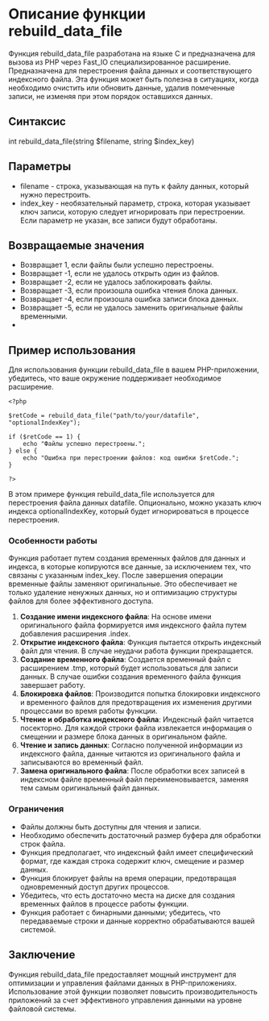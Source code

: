 # Описание функции rebuild_data_file

Функция rebuild_data_file разработана на языке C и предназначена для вызова из PHP через Fast_IO специализированное расширение. 
Предназначена для перестроения файла данных и соответствующего индексного файла. Эта функция может быть полезна в ситуациях, когда необходимо очистить или обновить данные, удалив помеченные записи, не изменяя при этом порядок оставшихся данных.

## Синтаксис

int rebuild_data_file(string $filename, string $index_key)


## Параметры

- filename - строка, указывающая на путь к файлу данных, который нужно перестроить.
- index_key - необязательный параметр, строка, которая указывает ключ записи, которую следует игнорировать при перестроении. Если параметр не указан, все записи будут обработаны.

## Возвращаемые значения

- Возвращает 1, если файлы были успешно перестроены.
- Возвращает -1, если не удалось открыть один из файлов.
- Возвращает -2, если не удалось заблокировать файлы.
- Возвращает -3, если произошла ошибка чтения блока данных.
- Возвращает -4, если произошла ошибка записи блока данных.
- Возвращает -5, если не удалось заменить оригинальные файлы временными.
- 

## Пример использования

Для использования функции rebuild_data_file в вашем PHP-приложении, убедитесь, что ваше окружение поддерживает необходимое расширение.
```
<?php

$retCode = rebuild_data_file("path/to/your/datafile", "optionalIndexKey");

if ($retCode == 1) {
    echo "Файлы успешно перестроены.";
} else {
    echo "Ошибка при перестроении файлов: код ошибки $retCode.";
}

?>
```

В этом примере функция rebuild_data_file используется для перестроения файла данных datafile. Опционально, можно указать ключ индекса optionalIndexKey, который будет игнорироваться в процессе перестроения.


### Особенности работы

Функция работает путем создания временных файлов для данных и индекса, в которые копируются все данные, за исключением тех, что связаны с указанным index_key. После завершения операции временные файлы заменяют оригинальные. Это обеспечивает не только удаление ненужных данных, но и оптимизацию структуры файлов для более эффективного доступа.

1. **Создание имени индексного файла**: На основе имени оригинального файла формируется имя индексного файла путем добавления расширения .index.
2. **Открытие индексного файла**: Функция пытается открыть индексный файл для чтения. В случае неудачи работа функции прекращается.
3. **Создание временного файла**: Создается временный файл с расширением .tmp, который будет использоваться для записи данных. В случае ошибки создания временного файла функция завершает работу.
4. **Блокировка файлов**: Производится попытка блокировки индексного и временного файлов для предотвращения их изменения другими процессами во время работы функции.
5. **Чтение и обработка индексного файла**: Индексный файл читается посекторно. Для каждой строки файла извлекается информация о смещении и размере блока данных в оригинальном файле.
6. **Чтение и запись данных**: Согласно полученной информации из индексного файла, данные читаются из оригинального файла и записываются во временный файл.
7. **Замена оригинального файла**: После обработки всех записей в индексном файле временный файл переименовывается, заменяя тем самым оригинальный файл данных.


### Ограничения

- Файлы должны быть доступны для чтения и записи.
- Необходимо обеспечить достаточный размер буфера для обработки строк файла.
- Функция предполагает, что индексный файл имеет специфический формат, где каждая строка содержит ключ, смещение и размер данных.
- Функция блокирует файлы на время операции, предотвращая одновременный доступ других процессов.
- Убедитесь, что есть достаточно места на диске для создания временных файлов в процессе работы функции.
- Функция работает с бинарными данными; убедитесь, что передаваемые строки и данные корректно обрабатываются вашей системой.

## Заключение

Функция rebuild_data_file предоставляет мощный инструмент для оптимизации и управления файлами данных в PHP-приложениях. Использование этой функции позволяет повысить производительность приложений за счет эффективного управления данными на уровне файловой системы.
